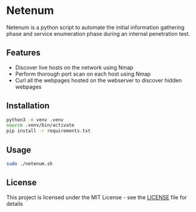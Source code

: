 # Netenum

Netenum is a python script to automate the initial information gathering phase and service enumeration phase during an internal penetration test.

## Features
- Discover live hosts on the network using Nmap
- Perform thorough port scan on each host using Nmap
- Curl all the webpages hosted on the webserver to discover hidden webpages

## Installation
```bash
python3 -m venv .venv
source .venv/bin/activate
pip install -r requirements.txt
```

## Usage
```bash
sudo ./netenum.sh
```

## License
This project is licensed under the MIT License - see the [LICENSE](LICENSE) file for details
